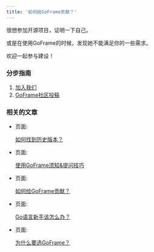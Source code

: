 ```yaml
---
title: '如何给GoFrame贡献？'
---
```


很想参加开源项目，证明一下自己。

或是在使用GoFrame的时候，发现她不能满足你的一些需求。

欢迎一起参与建设！

### 分步指南

1. [加入我们](/docs/加入我们)
2. [GoFrame社区投稿](https://goframe.org/pages/viewpage.action?pageId=3673232)

### 相关的文章

- 页面:

  [如何找到历史版本？](/docs/其他资料/文档小助手-向导/如何找到历史版本？)

- 页面:

  [使用GoFrame须知&提问技巧](/docs/其他资料/文档小助手-向导/使用GoFrame须知&提问技巧)

- 页面:

  [如何给GoFrame贡献？](/docs/其他资料/文档小助手-向导/如何给GoFrame贡献？)

- 页面:

  [Go语言新手该怎么办？](/docs/其他资料/文档小助手-向导/Go语言新手该怎么办？)

- 页面:

  [为什么要选GoFrame？](/docs/其他资料/文档小助手-向导/为什么要选GoFrame？)